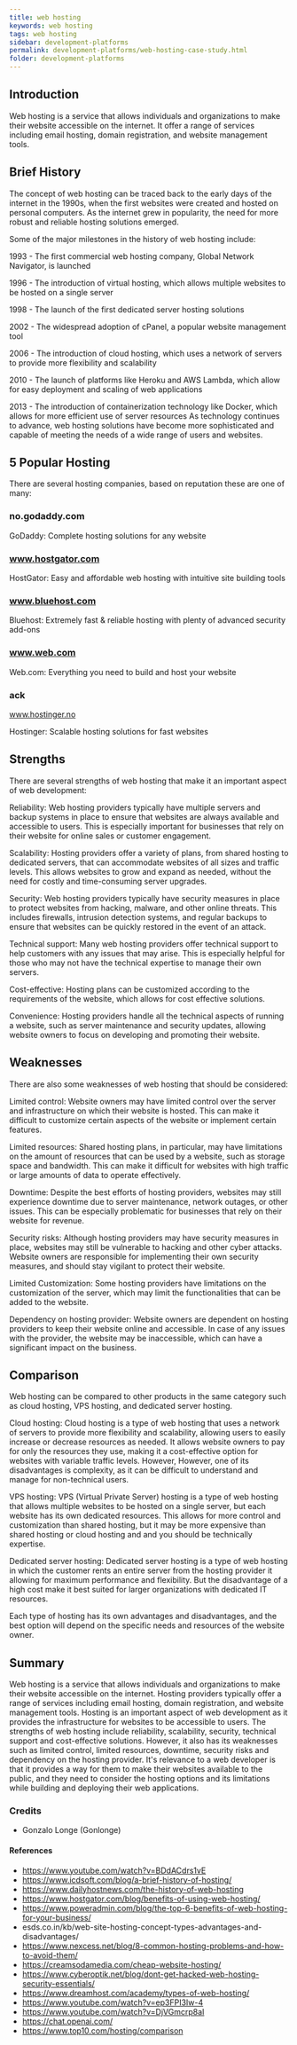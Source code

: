 ```yaml
---
title: web hosting
keywords: web hosting
tags: web hosting
sidebar: development-platforms
permalink: development-platforms/web-hosting-case-study.html
folder: development-platforms
---
```


## Introduction

Web hosting is a service that allows individuals and organizations to make their website accessible on the internet. It offer a range of services including email hosting, domain registration, and website management tools.

## Brief History

The concept of web hosting can be traced back to the early days of the internet in the 1990s, when the first websites were created and hosted on personal computers. As the internet grew in popularity, the need for more robust and reliable hosting solutions emerged.

Some of the major milestones in the history of web hosting include:

1993 - The first commercial web hosting company, Global Network Navigator, is launched

1996 - The introduction of virtual hosting, which allows multiple websites to be hosted on a single server

1998 - The launch of the first dedicated server hosting solutions

2002 - The widespread adoption of cPanel, a popular website management tool

2006 - The introduction of cloud hosting, which uses a network of servers to provide more flexibility and scalability

2010 - The launch of platforms like Heroku and AWS Lambda, which allow for easy deployment and scaling of web applications

2013 - The introduction of containerization technology like Docker, which allows for more efficient use of server resources
As technology continues to advance, web hosting solutions have become more sophisticated and capable of meeting the needs of a wide range of users and websites.

## 5 Popular Hosting

There are several hosting companies, based on reputation these are one of many:

### no.godaddy.com

GoDaddy: Complete hosting solutions for any website

### www.hostgator.com

HostGator: Easy and affordable web hosting with intuitive site building tools

### www.bluehost.com

Bluehost: Extremely fast & reliable hosting with plenty of advanced security add-ons

### www.web.com

Web.com: Everything you need to build and host your website

### ack

www.hostinger.no

Hostinger: Scalable hosting solutions for fast websites

## Strengths

There are several strengths of web hosting that make it an important aspect of web development:

Reliability: Web hosting providers typically have multiple servers and backup systems in place to ensure that websites are always available and accessible to users. This is especially important for businesses that rely on their website for online sales or customer engagement.

Scalability: Hosting providers offer a variety of plans, from shared hosting to dedicated servers, that can accommodate websites of all sizes and traffic levels. This allows websites to grow and expand as needed, without the need for costly and time-consuming server upgrades.

Security: Web hosting providers typically have security measures in place to protect websites from hacking, malware, and other online threats. This includes firewalls, intrusion detection systems, and regular backups to ensure that websites can be quickly restored in the event of an attack.

Technical support: Many web hosting providers offer technical support to help customers with any issues that may arise. This is especially helpful for those who may not have the technical expertise to manage their own servers.

Cost-effective: Hosting plans can be customized according to the requirements of the website, which allows for cost effective solutions.

Convenience: Hosting providers handle all the technical aspects of running a website, such as server maintenance and security updates, allowing website owners to focus on developing and promoting their website.

## Weaknesses

There are also some weaknesses of web hosting that should be considered:

Limited control: Website owners may have limited control over the server and infrastructure on which their website is hosted. This can make it difficult to customize certain aspects of the website or implement certain features.

Limited resources: Shared hosting plans, in particular, may have limitations on the amount of resources that can be used by a website, such as storage space and bandwidth. This can make it difficult for websites with high traffic or large amounts of data to operate effectively.

Downtime: Despite the best efforts of hosting providers, websites may still experience downtime due to server maintenance, network outages, or other issues. This can be especially problematic for businesses that rely on their website for revenue.

Security risks: Although hosting providers may have security measures in place, websites may still be vulnerable to hacking and other cyber attacks. Website owners are responsible for implementing their own security measures, and should stay vigilant to protect their website.

Limited Customization: Some hosting providers have limitations on the customization of the server, which may limit the functionalities that can be added to the website.

Dependency on hosting provider: Website owners are dependent on hosting providers to keep their website online and accessible. In case of any issues with the provider, the website may be inaccessible, which can have a significant impact on the business.

## Comparison

Web hosting can be compared to other products in the same category such as cloud hosting, VPS hosting, and dedicated server hosting.

Cloud hosting: Cloud hosting is a type of web hosting that uses a network of servers to provide more flexibility and scalability, allowing users to easily increase or decrease resources as needed. It allows website owners to pay for only the resources they use, making it a cost-effective option for websites with variable traffic levels. However, However, one of its disadvantages is complexity, as it can be difficult to understand and manage for non-technical users.

VPS hosting: VPS (Virtual Private Server) hosting is a type of web hosting that allows multiple websites to be hosted on a single server, but each website has its own dedicated resources. This allows for more control and customization than shared hosting, but it may be more expensive than shared hosting or cloud hosting and and you should be technically expertise.

Dedicated server hosting: Dedicated server hosting is a type of web hosting in which the customer rents an entire server from the hosting provider it allowing for maximum performance and flexibility. But the disadvantage of a high cost make it best suited for larger organizations with dedicated IT resources.

Each type of hosting has its own advantages and disadvantages, and the best option will depend on the specific needs and resources of the website owner.

## Summary

Web hosting is a service that allows individuals and organizations to make their website accessible on the internet. Hosting providers typically offer a range of services including email hosting, domain registration, and website management tools. Hosting is an important aspect of web development as it provides the infrastructure for websites to be accessible to users. The strengths of web hosting include reliability, scalability, security, technical support and cost-effective solutions. However, it also has its weaknesses such as limited control, limited resources, downtime, security risks and dependency on the hosting provider. It's relevance to a web developer is that it provides a way for them to make their websites available to the public, and they need to consider the hosting options and its limitations while building and deploying their web applications.

### Credits

- Gonzalo Longe (Gonlonge)

#### References

- https://www.youtube.com/watch?v=BDdACdrs1vE
- https://www.icdsoft.com/blog/a-brief-history-of-hosting/
- https://www.dailyhostnews.com/the-history-of-web-hosting
- https://www.hostgator.com/blog/benefits-of-using-web-hosting/
- https://www.poweradmin.com/blog/the-top-6-benefits-of-web-hosting-for-your-business/
- esds.co.in/kb/web-site-hosting-concept-types-advantages-and-disadvantages/
- https://www.nexcess.net/blog/8-common-hosting-problems-and-how-to-avoid-them/
- https://creamsodamedia.com/cheap-website-hosting/
- https://www.cyberoptik.net/blog/dont-get-hacked-web-hosting-security-essentials/
- https://www.dreamhost.com/academy/types-of-web-hosting/
- https://www.youtube.com/watch?v=ep3FPI3Iw-4
- https://www.youtube.com/watch?v=DjVGmcrp8aI
- https://chat.openai.com/
- https://www.top10.com/hosting/comparison
